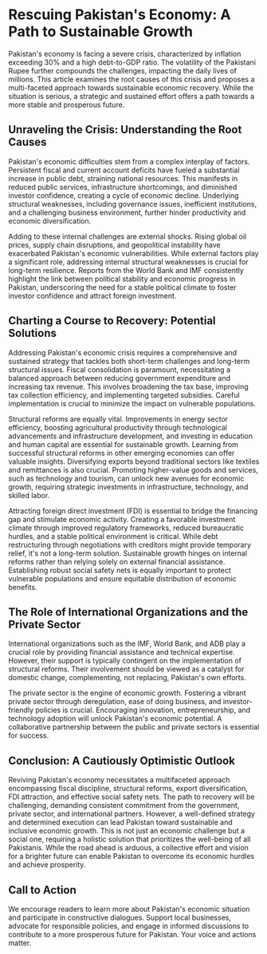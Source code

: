 # Rescuing Pakistan's Economy: A Path to Sustainable Growth

Pakistan's economy is facing a severe crisis, characterized by inflation exceeding 30% and a high debt-to-GDP ratio. The volatility of the Pakistani Rupee further compounds the challenges, impacting the daily lives of millions. This article examines the root causes of this crisis and proposes a multi-faceted approach towards sustainable economic recovery.  While the situation is serious, a strategic and sustained effort offers a path towards a more stable and prosperous future.


## Unraveling the Crisis: Understanding the Root Causes

Pakistan's economic difficulties stem from a complex interplay of factors.  Persistent fiscal and current account deficits have fueled a substantial increase in public debt, straining national resources. This manifests in reduced public services, infrastructure shortcomings, and diminished investor confidence, creating a cycle of economic decline.  Underlying structural weaknesses, including governance issues, inefficient institutions, and a challenging business environment, further hinder productivity and economic diversification.


Adding to these internal challenges are external shocks.  Rising global oil prices, supply chain disruptions, and geopolitical instability have exacerbated Pakistan's economic vulnerabilities. While external factors play a significant role, addressing internal structural weaknesses is crucial for long-term resilience.  Reports from the World Bank and IMF consistently highlight the link between political stability and economic progress in Pakistan, underscoring the need for a stable political climate to foster investor confidence and attract foreign investment.


## Charting a Course to Recovery: Potential Solutions

Addressing Pakistan's economic crisis requires a comprehensive and sustained strategy that tackles both short-term challenges and long-term structural issues. Fiscal consolidation is paramount, necessitating a balanced approach between reducing government expenditure and increasing tax revenue. This involves broadening the tax base, improving tax collection efficiency, and implementing targeted subsidies.  Careful implementation is crucial to minimize the impact on vulnerable populations.


Structural reforms are equally vital.  Improvements in energy sector efficiency, boosting agricultural productivity through technological advancements and infrastructure development, and investing in education and human capital are essential for sustainable growth.  Learning from successful structural reforms in other emerging economies can offer valuable insights.  Diversifying exports beyond traditional sectors like textiles and remittances is also crucial.  Promoting higher-value goods and services, such as technology and tourism, can unlock new avenues for economic growth, requiring strategic investments in infrastructure, technology, and skilled labor.


Attracting foreign direct investment (FDI) is essential to bridge the financing gap and stimulate economic activity.  Creating a favorable investment climate through improved regulatory frameworks, reduced bureaucratic hurdles, and a stable political environment is critical. While debt restructuring through negotiations with creditors might provide temporary relief, it's not a long-term solution. Sustainable growth hinges on internal reforms rather than relying solely on external financial assistance.  Establishing robust social safety nets is equally important to protect vulnerable populations and ensure equitable distribution of economic benefits.


## The Role of International Organizations and the Private Sector

International organizations such as the IMF, World Bank, and ADB play a crucial role by providing financial assistance and technical expertise.  However, their support is typically contingent on the implementation of structural reforms. Their involvement should be viewed as a catalyst for domestic change, complementing, not replacing, Pakistan's own efforts.


The private sector is the engine of economic growth.  Fostering a vibrant private sector through deregulation, ease of doing business, and investor-friendly policies is crucial. Encouraging innovation, entrepreneurship, and technology adoption will unlock Pakistan's economic potential.  A collaborative partnership between the public and private sectors is essential for success.


## Conclusion: A Cautiously Optimistic Outlook

Reviving Pakistan's economy necessitates a multifaceted approach encompassing fiscal discipline, structural reforms, export diversification, FDI attraction, and effective social safety nets. The path to recovery will be challenging, demanding consistent commitment from the government, private sector, and international partners.  However, a well-defined strategy and determined execution can lead Pakistan toward sustainable and inclusive economic growth.  This is not just an economic challenge but a social one, requiring a holistic solution that prioritizes the well-being of all Pakistanis.  While the road ahead is arduous, a collective effort and vision for a brighter future can enable Pakistan to overcome its economic hurdles and achieve prosperity.


## Call to Action

We encourage readers to learn more about Pakistan's economic situation and participate in constructive dialogues. Support local businesses, advocate for responsible policies, and engage in informed discussions to contribute to a more prosperous future for Pakistan. Your voice and actions matter.